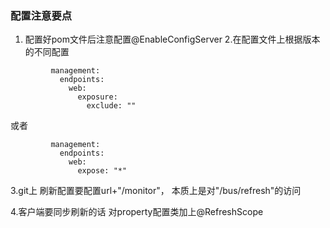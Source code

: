 ### 配置注意要点
1. 配置好pom文件后注意配置@EnableConfigServer
2.在配置文件上根据版本的不同配置
```$xslt
         management:
           endpoints:
             web:
               exposure:
                 exclude: ""
```
   或者
   ```$xslt
            management:
              endpoints:
                web:
                  expose: "*"
   ```
3.git上 刷新配置要配置url+"/monitor"，
本质上是对"/bus/refresh"的访问

4.客户端要同步刷新的话 对property配置类加上@RefreshScope
